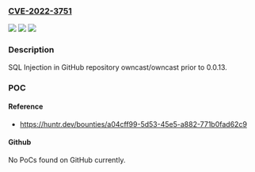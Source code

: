 ### [CVE-2022-3751](https://cve.mitre.org/cgi-bin/cvename.cgi?name=CVE-2022-3751)
![](https://img.shields.io/static/v1?label=Product&message=owncast%2Fowncast&color=blue)
![](https://img.shields.io/static/v1?label=Version&message=%3C%200.0.13%20&color=brighgreen)
![](https://img.shields.io/static/v1?label=Vulnerability&message=CWE-89%20Improper%20Neutralization%20of%20Special%20Elements%20used%20in%20an%20SQL%20Command&color=brighgreen)

### Description

SQL Injection in GitHub repository owncast/owncast prior to 0.0.13.

### POC

#### Reference
- https://huntr.dev/bounties/a04cff99-5d53-45e5-a882-771b0fad62c9

#### Github
No PoCs found on GitHub currently.

